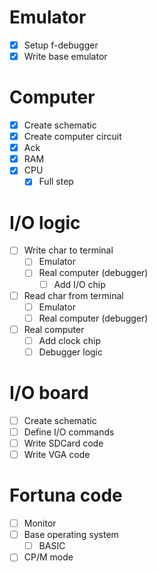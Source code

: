 # Emulator

- [x] Setup f-debugger
- [x] Write base emulator

# Computer

- [x] Create schematic
- [x] Create computer circuit
- [x] Ack
- [x] RAM
- [x] CPU
  - [x] Full step

# I/O logic

- [ ] Write char to terminal
  - [ ] Emulator
  - [ ] Real computer (debugger)
    - [ ] Add I/O chip
- [ ] Read char from terminal
  - [ ] Emulator
  - [ ] Real computer (debugger)
- [ ] Real computer
  - [ ] Add clock chip
  - [ ] Debugger logic

# I/O board

- [ ] Create schematic
- [ ] Define I/O commands
- [ ] Write SDCard code
- [ ] Write VGA code

# Fortuna code

- [ ] Monitor
- [ ] Base operating system
  - [ ] BASIC
- [ ] CP/M mode
